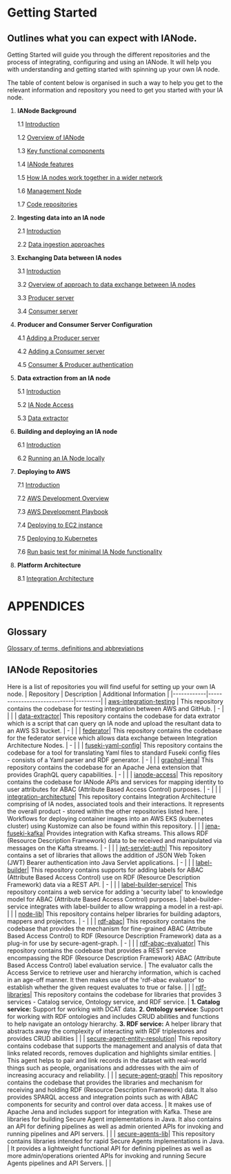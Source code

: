 # Getting Started
## Outlines what you can expect with IANode.
Getting Started will guide you through the different repositories and the process of integrating, configuring and using an IANode. It will help you with understanding and getting started with spinning up your own IA node. 

The table of content below is organised in such a way to help you get to the relevant information and repository you need to get you started with your IA node.

1. **IANode Background**

    1.1	[Introduction](https://github.com/National-Digital-Twin/integration-architecture-documentation/blob/main/DeveloperDocumentation/IANode/IANode.md#ianode)

    1.2 [Overview of IANode](https://github.com/National-Digital-Twin/integration-architecture-documentation/blob/main/DeveloperDocumentation/IntegrationArchitecture.md#integration-architecture) 

	1.3 [Key functional components](https://github.com/National-Digital-Twin/integration-architecture-documentation/blob/main/DeveloperDocumentation/IANode/Components.md#key-functional-components-of-an-ia-node) 

    1.4 [IANode features](https://github.com/National-Digital-Twin/integration-architecture-documentation/blob/main/DeveloperDocumentation/IANode/Features.md#ianode-features)

	1.5 [How IA nodes work together in a wider network](https://github.com/National-Digital-Twin/integration-architecture-documentation/blob/main/DeveloperDocumentation/NodeNet.md#nodenet)

    1.6 [Management Node](https://github.com/National-Digital-Twin/integration-architecture-documentation/blob/main/DeveloperDocumentation/ManagementNode.md#managementnode)

	1.7 [Code repositories](#ia-node-repositories)

2. **Ingesting data into an IA node**

    2.1 [Introduction](https://github.com/National-Digital-Twin/integration-architecture-documentation/blob/main/DeveloperDocumentation/IANode/DataIngestion.md#data-ingestion-into-the-integration-architecture-node-ia-node)

    2.2 [Data ingestion approaches](https://github.com/National-Digital-Twin/integration-architecture-documentation/blob/main/DeveloperDocumentation/IANode/DataIngestion.md#data-ingestion-methods)

3. **Exchanging Data between IA nodes**

    3.1 [Introduction](https://github.com/National-Digital-Twin/federator/blob/main/README.md#introduction)

    3.2 [Overview of approach to data exchange between IA nodes](https://github.com/National-Digital-Twin/federator/blob/main/README.md#overview-of-approach-to-ia-nodes-exchanging-data)

    3.3 [Producer server](https://github.com/National-Digital-Twin/federator/blob/main/README.md#federator-server-producer)

  	3.4 [Consumer server](https://github.com/National-Digital-Twin/federator/blob/main/README.md#federator-client-consumer)

4. **Producer and Consumer Server Configuration**

    4.1 [Adding a Producer server](https://github.com/National-Digital-Twin/federator/blob/main/docs/new-client-server.md#adding-a-new-server)

	4.2 [Adding a Consumer server](https://github.com/National-Digital-Twin/federator/blob/main/docs/new-client-server.md#adding-a-new-client)
    
	4.5 [Consumer & Producer authentication](https://github.com/National-Digital-Twin/federator/blob/main/docs/authentication.md#authentication-configuration)
 
5. **Data extraction from an IA node**

    5.1	[Introduction](https://github.com/National-Digital-Twin/integration-architecture-documentation/blob/main/DeveloperDocumentation/IANode/DataExtraction.md#data-extraction-from-the-integration-architecture-node-ia-node)

    5.2 [IA Node Access](https://github.com/National-Digital-Twin/ianode-access/blob/pre/README.md#ianode-access)

    5.3	[Data extractor](https://github.com/National-Digital-Twin/data-extractor/blob/main/README.md#data-extractor)
 
6. **Building and deploying an IA node**

    6.1	[Introduction](https://github.com/National-Digital-Twin/integration-architecture-documentation/blob/main/DeveloperDocumentation/Deployment/Deployment.md#deployment)

    6.2 [Running an IA Node locally](https://github.com/National-Digital-Twin/integration-architecture-documentation/blob/main/DeveloperDocumentation/Deployment/DeploymentLocal.md#running-an-ianode-locally)

7. **Deploying to AWS**
   
   7.1	[Introduction](https://github.com/National-Digital-Twin/integration-architecture/blob/main/CloudPlatform/AWS/docs/introduction.md#introduction)

    7.2	[AWS Development Overview](https://github.com/National-Digital-Twin/integration-architecture/blob/main/CloudPlatform/AWS/docs/aws-dev-environment-overview.md#aws-development-environment-overview)

    7.3 [AWS Development Playbook](https://github.com/National-Digital-Twin/integration-architecture/blob/main/CloudPlatform/AWS/docs/aws-dev-playbook.md)

    7.4	[Deploying to EC2 instance](https://github.com/National-Digital-Twin/integration-architecture-documentation/blob/main/DeveloperDocumentation/Deployment/DeploymentAWS.md#deploying-to-a-ec2-instance)

    7.5	[Deploying to Kubernetes](https://github.com/National-Digital-Twin/integration-architecture-documentation/blob/main/DeveloperDocumentation/Deployment/DeploymentAWS.md#deploying-to-kubernetes)

    7.6 [Run basic test for minimal IA Node functionality](https://github.com/National-Digital-Twin/integration-architecture-documentation/blob/main/DeveloperDocumentation/Deployment/DeploymentLocal.md#run-basic-test-for-minimal-ianode-functionality)
 
8. **Platform Architecture**
   
    8.1	[Integration Architecture](https://github.com/National-Digital-Twin/integration-architecture/blob/main/README.md#integration-architecture)


# APPENDICES

## Glossary
[Glossary of terms, definitions and abbreviations](https://github.com/National-Digital-Twin/integration-architecture-documentation/blob/main/DeveloperDocumentation/IANode/Glossary.md#glossary)

## IANode Repositories
Here is a list of repositories you will find useful for setting up your own IA node.
 |   Repository         |     Description                        | Additional Information | 
|------------|-----------------------------|---------|
| [aws-integration-testing](https://github.com/National-Digital-Twin/aws-integration-testing)    |      This repository contains the codebase for testing integration between AWS and GitHub.                 |      -   |        |             |
|            [data-extractor](https://github.com/National-Digital-Twin/data-extractor)| This repository contains the codebase for data extrator which is a script that can query qn IA node and upload the resultant data to an AWS S3 bucket.               | -     |        |
|            [federator](https://github.com/National-Digital-Twin/federator)| This repository contains the codebase for the federator service which allows data exchange between Integration Architecture Nodes.                | -    |        |
|            [fuseki-yaml-config](https://github.com/National-Digital-Twin/fuseki-yaml-config)| This repository contains the codebase for a tool for translating Yaml files to standard Fuseki config files - consists of a Yaml parser and RDF generator.               | -     |        |
|            [graphql-jena](https://github.com/National-Digital-Twin/graphql-jena)| This repository contains the codebase for an Apache Jena extension that provides GraphQL query capabilities.               | -    |        |
|            [ianode-access](https://github.com/National-Digital-Twin/ianode-access)| This repository contains the codebase for IANode APIs and services for mapping identity to user attributes for ABAC (Attribute Based Access Control) purposes.               | -     |        |
|            [integration-architecture](https://github.com/National-Digital-Twin/integration-architecture)| This repository contains Integration Architecture comprising of IA nodes, associated tools and their interactions. It represents the overall product - stored within the other repositories listed here.               | Workflows for deploying container images into an AWS EKS (kubernetes cluster) using Kustomize can also be found within this repository.   |        |
|            [jena-fuseki-kafka](https://github.com/National-Digital-Twin/jena-fuseki-kafka)| Provides integration with Kafka streams. This allows RDF (Resource Description Framework) data to be received and manipulated via messages on the Kafta streams.               | -     |        |
|            [jwt-servlet-auth](https://github.com/National-Digital-Twin/jwt-servlet-auth)| This repository contains a set of libraries that allows the addition of JSON Web Token (JWT) Bearer authentication into Java Servlet applications.               | -     |        |
|            [label-builder](https://github.com/National-Digital-Twin/label-builder)| This repository contains supports for adding labels for ABAC (Attribute Based Access Control) use on RDF (Resource Description Framework) data via a REST API.               | -     |        |
|            [label-builder-service](https://github.com/National-Digital-Twin/label-builder-service)| This repository contains a web service for adding a 'security label' to knowledge model for ABAC (Attribute Based Access Control) purposes.               | label-builder-service integrates with label-builder to allow wrapping a model in a rest-api.   |        |
|            [node-lib](https://github.com/National-Digital-Twin/node-lib)| This repository contains helper libraries for building adaptors, mappers and projectors.               | -     |        |
|            [rdf-abac](https://github.com/National-Digital-Twin/rdf-abac)| This repository contains the codebase that provides the mechanism for fine-grained ABAC (Attribute Based Access Control) to RDF (Resource Description Framework) data as a plug-in for use by secure-agent-graph.             | -     |        |
|            [rdf-abac-evaluator](https://github.com/National-Digital-Twin/rdf-abac-evaluator)| This repository contains the codebase that provides a REST service encompassing the RDF (Resource Description Framework) ABAC (Attribute Based Access Control) label evaluation service.              | The evaluator calls the Access Service to retrieve user and hierarchy information, which is cached in an age-off manner. It then makes use of the 'rdf-abac evaluator' to establish whether the given request evaluates to true or false.    |        |
|            [rdf-libraries](https://github.com/National-Digital-Twin/rdf-libraries)| This repository contains the codebase for libraries that provides 3 services -   Catalog service, Ontology service, and RDF service.              | **1. Catalog service:** Support for working with DCAT data. **2. Ontology service:** Support for working with RDF ontologies and includes CRUD abilities and functions to help navigate an ontology hierarchy. **3. RDF service:** A helper library that abstracts away the complexity of interacting with RDF triplestores and provides CRUD abilities     |        |
|            [secure-agent-entity-resolution](https://github.com/National-Digital-Twin/secure-agent-entity-resolution)| This repository contains codebase that supports the management and analysis of data that links related records, removes duplication and highlights similar entities.             | This agent helps to pair and link records in the dataset with real-world things such as people, organisations and addresses with the aim of increasing accuracy and reliability.     |        |
|            [secure-agent-graph](https://github.com/National-Digital-Twin/secure-agent-graph)| This repository contains the codebase that provides the libraries and mechanism for receiving and holding RDF (Resource Description Framework) data. It also provides SPARQL access and integration points such as with ABAC components for security and control over data access.               | It makes use of Apache Jena and includes support for integration with Kafka. These are libraries for building Secure Agent implementations in Java. It also contains an API for defining pipelines as well as admin oriented APIs for invoking and running pipelines and API servers.    |        |
|            [secure-agents-lib](https://github.com/National-Digital-Twin/secure-agents-lib)| This repository contains libraries intended for rapid Secure Agents implementations in Java.               | It provides a lightweight functional API for defining pipelines as well as more admin/operations oriented APIs for invoking and running Secure Agents pipelines and API Servers.      |        |
